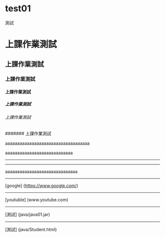 # test01
測試


# 上課作業測試
## 上課作業測試
### 上課作業測試
#### 上課作業測試
##### 上課作業測試
###### 上課作業測試
####### 上課作業測試

aaaaaaaaaaaaaaaaaaaaaaaaaaaaaaaaaaa<br>


aaaaaaaaaaaaaaaaaaaaaaaaaaaa<hr>
<hr>

aaaaaaaaaaaaaaaaaaaaaaaaaaaaaa<br>

<hr>

[google] (https://www.google.com/)
<hr>
[youtuble] (www.youtube.com)
<hr>
[測試] (java/java01.jar)
<hr>
[測試]  (java/Student.html)
